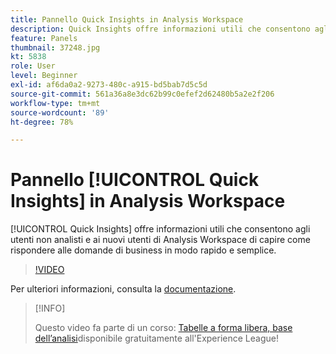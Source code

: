 ```yaml
---
title: Pannello Quick Insights in Analysis Workspace
description: Quick Insights offre informazioni utili che consentono agli utenti non analisti e ai nuovi utenti di Analysis Workspace di capire come rispondere alle domande di business in modo rapido e semplice.
feature: Panels
thumbnail: 37248.jpg
kt: 5838
role: User
level: Beginner
exl-id: af6da0a2-9273-480c-a915-bd5bab7d5c5d
source-git-commit: 561a36a8e3dc62b99c0efef2d62480b5a2e2f206
workflow-type: tm+mt
source-wordcount: '89'
ht-degree: 78%

---
```


# Pannello [!UICONTROL Quick Insights] in Analysis Workspace

[!UICONTROL Quick Insights] offre informazioni utili che consentono agli utenti non analisti e ai nuovi utenti di Analysis Workspace di capire come rispondere alle domande di business in modo rapido e semplice.

>[!VIDEO](https://video.tv.adobe.com/v/37248/?quality=12&learn=on)

Per ulteriori informazioni, consulta la [documentazione](https://experienceleague.adobe.com/docs/analytics/analyze/analysis-workspace/panels/quickinsight.html?lang=it).

>[!INFO]
>
> Questo video fa parte di un corso: [Tabelle a forma libera, base dell’analisi](https://experienceleague.adobe.com/?recommended=Analytics-U-1-2020.3)disponibile gratuitamente all&#39;Experience League!
